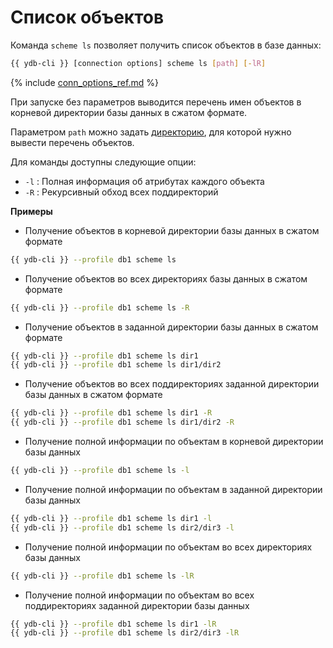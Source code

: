 # Список объектов

Команда `scheme ls` позволяет получить список объектов в базе данных:

```bash
{{ ydb-cli }} [connection options] scheme ls [path] [-lR]
```

{% include [conn_options_ref.md](conn_options_ref.md) %}

При запуске без параметров выводится перечень имен объектов в корневой директории базы данных в сжатом формате.

Параметром `path` можно задать [директорию](../dir.md), для которой нужно вывести перечень объектов.

Для команды доступны следующие опции:
- `-l` : Полная информация об атрибутах каждого объекта
- `-R` : Рекурсивный обход всех поддиректорий

**Примеры**

- Получение объектов в корневой директории базы данных в сжатом формате

```bash
{{ ydb-cli }} --profile db1 scheme ls
```

- Получение объектов во всех директориях базы данных в сжатом формате

```bash
{{ ydb-cli }} --profile db1 scheme ls -R
```

- Получение объектов в заданной директории базы данных в сжатом формате

```bash
{{ ydb-cli }} --profile db1 scheme ls dir1
{{ ydb-cli }} --profile db1 scheme ls dir1/dir2
```

- Получение объектов во всех поддиректориях заданной директории базы данных в сжатом формате

```bash
{{ ydb-cli }} --profile db1 scheme ls dir1 -R
{{ ydb-cli }} --profile db1 scheme ls dir1/dir2 -R
```

- Получение полной информации по объектам в корневой директории базы данных

```bash
{{ ydb-cli }} --profile db1 scheme ls -l
```

- Получение полной информации по объектам в заданной директории базы данных

```bash
{{ ydb-cli }} --profile db1 scheme ls dir1 -l
{{ ydb-cli }} --profile db1 scheme ls dir2/dir3 -l
```

- Получение полной информации по объектам во всех директориях базы данных

```bash
{{ ydb-cli }} --profile db1 scheme ls -lR
```

- Получение полной информации по объектам во всех поддиректориях заданной директории базы данных

```bash
{{ ydb-cli }} --profile db1 scheme ls dir1 -lR
{{ ydb-cli }} --profile db1 scheme ls dir2/dir3 -lR
```

